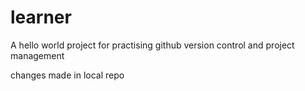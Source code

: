 # learner
A hello world project for practising github version control and project management

changes made in local repo

